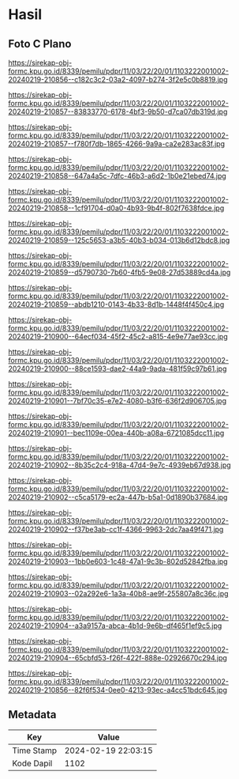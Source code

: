 # Hasil

## Foto C Plano

https://sirekap-obj-formc.kpu.go.id/8339/pemilu/pdpr/11/03/22/20/01/1103222001002-20240219-210856--c182c3c2-03a2-4097-b274-3f2e5c0b8819.jpg

https://sirekap-obj-formc.kpu.go.id/8339/pemilu/pdpr/11/03/22/20/01/1103222001002-20240219-210857--83833770-6178-4bf3-9b50-d7ca07db319d.jpg

https://sirekap-obj-formc.kpu.go.id/8339/pemilu/pdpr/11/03/22/20/01/1103222001002-20240219-210857--f780f7db-1865-4266-9a9a-ca2e283ac83f.jpg

https://sirekap-obj-formc.kpu.go.id/8339/pemilu/pdpr/11/03/22/20/01/1103222001002-20240219-210858--647a4a5c-7dfc-46b3-a6d2-1b0e21ebed74.jpg

https://sirekap-obj-formc.kpu.go.id/8339/pemilu/pdpr/11/03/22/20/01/1103222001002-20240219-210858--1cf91704-d0a0-4b93-9b4f-802f7638fdce.jpg

https://sirekap-obj-formc.kpu.go.id/8339/pemilu/pdpr/11/03/22/20/01/1103222001002-20240219-210859--125c5653-a3b5-40b3-b034-013b6d12bdc8.jpg

https://sirekap-obj-formc.kpu.go.id/8339/pemilu/pdpr/11/03/22/20/01/1103222001002-20240219-210859--d5790730-7b60-4fb5-9e08-27d53889cd4a.jpg

https://sirekap-obj-formc.kpu.go.id/8339/pemilu/pdpr/11/03/22/20/01/1103222001002-20240219-210859--abdb1210-0143-4b33-8d1b-1448f4f450c4.jpg

https://sirekap-obj-formc.kpu.go.id/8339/pemilu/pdpr/11/03/22/20/01/1103222001002-20240219-210900--64ecf034-45f2-45c2-a815-4e9e77ae93cc.jpg

https://sirekap-obj-formc.kpu.go.id/8339/pemilu/pdpr/11/03/22/20/01/1103222001002-20240219-210900--88ce1593-dae2-44a9-9ada-481f59c97b61.jpg

https://sirekap-obj-formc.kpu.go.id/8339/pemilu/pdpr/11/03/22/20/01/1103222001002-20240219-210901--7bf70c35-e7e2-4080-b3f6-636f2d906705.jpg

https://sirekap-obj-formc.kpu.go.id/8339/pemilu/pdpr/11/03/22/20/01/1103222001002-20240219-210901--bec1109e-00ea-440b-a08a-6721085dcc11.jpg

https://sirekap-obj-formc.kpu.go.id/8339/pemilu/pdpr/11/03/22/20/01/1103222001002-20240219-210902--8b35c2c4-918a-47d4-9e7c-4939eb67d938.jpg

https://sirekap-obj-formc.kpu.go.id/8339/pemilu/pdpr/11/03/22/20/01/1103222001002-20240219-210902--c5ca5179-ec2a-447b-b5a1-0d1890b37684.jpg

https://sirekap-obj-formc.kpu.go.id/8339/pemilu/pdpr/11/03/22/20/01/1103222001002-20240219-210902--f37be3ab-cc1f-4366-9963-2dc7aa49f471.jpg

https://sirekap-obj-formc.kpu.go.id/8339/pemilu/pdpr/11/03/22/20/01/1103222001002-20240219-210903--1bb0e603-1c48-47a1-9c3b-802d52842fba.jpg

https://sirekap-obj-formc.kpu.go.id/8339/pemilu/pdpr/11/03/22/20/01/1103222001002-20240219-210903--02a292e6-1a3a-40b8-ae9f-255807a8c36c.jpg

https://sirekap-obj-formc.kpu.go.id/8339/pemilu/pdpr/11/03/22/20/01/1103222001002-20240219-210904--a3a9157a-abca-4b1d-9e6b-df465f1ef9c5.jpg

https://sirekap-obj-formc.kpu.go.id/8339/pemilu/pdpr/11/03/22/20/01/1103222001002-20240219-210904--65cbfd53-f26f-422f-888e-02926670c294.jpg

https://sirekap-obj-formc.kpu.go.id/8339/pemilu/pdpr/11/03/22/20/01/1103222001002-20240219-210856--82f6f534-0ee0-4213-93ec-a4cc51bdc645.jpg


## Metadata

| Key        | Value               |
| ---------- | ------------------- |
| Time Stamp | 2024-02-19 22:03:15 |
| Kode Dapil | 1102                |



